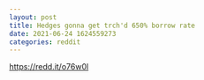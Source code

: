 ```yaml
--- 
layout: post 
title: Hedges gonna get trch'd 650% borrow rate 
date: 2021-06-24 1624559273 
categories: reddit 
--- 
```

https://redd.it/o76w0l